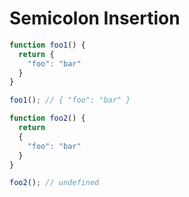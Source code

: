 # Semicolon Insertion

```JavaScript
function foo1() {
  return {
    "foo": "bar"
  }
}

foo1(); // { "foo": "bar" }

function foo2() {
  return
  {
    "foo": "bar"
  }
}

foo2(); // undefined
```

